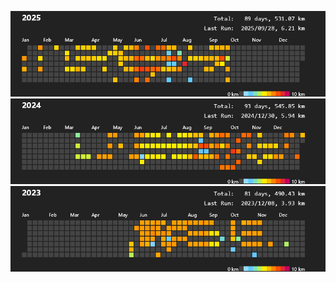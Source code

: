 ![2025](https://github.com/prime167/MyRunningLog/blob/main/data/2025.png)
![2024](https://github.com/prime167/MyRunningLog/blob/main/data/2024.png)
![2023](https://github.com/prime167/MyRunningLog/blob/main/data/2023.png)

